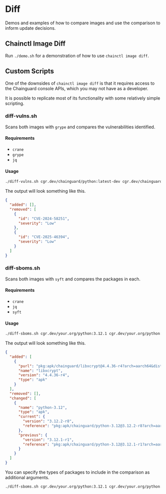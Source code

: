 # Diff

Demos and examples of how to compare images and use the comparison to inform
update decisions.

## Chainctl Image Diff

Run `./demo.sh` for a demonstration of how to use `chainctl image diff`.

## Custom Scripts

One of the downsides of `chainctl image diff` is that it requires access to the
Chainguard console APIs, which you may not have as a developer.

It is possible to replicate most of its functionality with some relatively simple
scripting.

### diff-vulns.sh

Scans both images with `grype` and compares the vulnerabilities identified.

#### Requirements

- `crane`
- `grype`
- `jq`

#### Usage

```bash
./diff-vulns.sh cgr.dev/chainguard/python:latest-dev cgr.dev/chainguard/python:latest 
```

The output will look something like this.

```json
{
  "added": [],
  "removed": [
    {
      "id": "CVE-2024-58251",
      "severity": "Low"
    },
    {
      "id": "CVE-2025-46394",
      "severity": "Low"
    }
  ]
}
```

### diff-sboms.sh

Scans both images with `syft` and compares the packages in each.

#### Requirements

- `crane`
- `jq`
- `syft`

#### Usage

```bash
./diff-sboms.sh cgr.dev/your.org/python:3.12.1 cgr.dev/your.org/python:3.12.2
```

The output will look something like this.

```json
{
  "added": [
    {
      "purl": "pkg:apk/chainguard/libxcrypt@4.4.36-r4?arch=aarch64&distro=chainguard-20230214",
      "name": "libxcrypt",
      "version": "4.4.36-r4",
      "type": "apk"
    }
  ],
  "removed": [],
  "changed": [
    {
      "name": "python-3.12",
      "type": "apk",
      "current": {
        "version": "3.12.2-r8",
        "reference": "pkg:apk/chainguard/python-3.12@3.12.2-r8?arch=aarch64&distro=chainguard-20230214"
      },
      "previous": {
        "version": "3.12.1-r1",
        "reference": "pkg:apk/chainguard/python-3.12@3.12.1-r1?arch=aarch64&distro=chainguard-20230214"
      }
    }
  ]
}
```

You can specify the types of packages to include in the comparison as additional
arguments.

```bash
./diff-sboms.sh cgr.dev/your.org/python:3.12.1 cgr.dev/your.org/python:3.12.2 apk python
```
